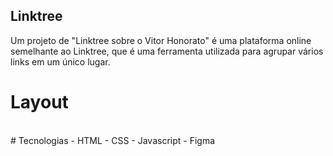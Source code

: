 ## Linktree
Um projeto de "Linktree sobre o Vitor Honorato" é uma plataforma online semelhante ao Linktree, que é uma ferramenta utilizada para agrupar vários links em um único lugar.

# Layout
<div>
  <img src=" "/>
  <img src=" "/>
</div>
# Tecnologias
- HTML
- CSS
- Javascript
- Figma
